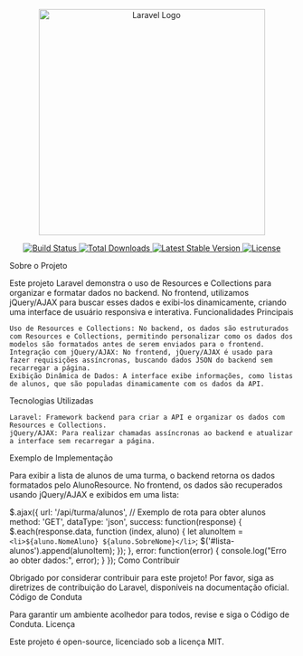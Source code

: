 <p align="center"> <a href="https://laravel.com" target="_blank"> <img src="https://raw.githubusercontent.com/laravel/art/master/logo-lockup/5%20SVG/2%20CMYK/1%20Full%20Color/laravel-logolockup-cmyk-red.svg" width="400" alt="Laravel Logo"> </a> </p> <p align="center"> <a href="https://github.com/laravel/framework/actions"> <img src="https://github.com/laravel/framework/workflows/tests/badge.svg" alt="Build Status"> </a> <a href="https://packagist.org/packages/laravel/framework"> <img src="https://img.shields.io/packagist/dt/laravel/framework" alt="Total Downloads"> </a> <a href="https://packagist.org/packages/laravel/framework"> <img src="https://img.shields.io/packagist/v/laravel/framework" alt="Latest Stable Version"> </a> <a href="https://packagist.org/packages/laravel/framework"> <img src="https://img.shields.io/packagist/l/laravel/framework" alt="License"> </a> </p>

Sobre o Projeto

Este projeto Laravel demonstra o uso de Resources e Collections para organizar e formatar dados no backend. No frontend, utilizamos jQuery/AJAX para buscar esses dados e exibi-los dinamicamente, criando uma interface de usuário responsiva e interativa.
Funcionalidades Principais

    Uso de Resources e Collections: No backend, os dados são estruturados com Resources e Collections, permitindo personalizar como os dados dos modelos são formatados antes de serem enviados para o frontend.
    Integração com jQuery/AJAX: No frontend, jQuery/AJAX é usado para fazer requisições assíncronas, buscando dados JSON do backend sem recarregar a página.
    Exibição Dinâmica de Dados: A interface exibe informações, como listas de alunos, que são populadas dinamicamente com os dados da API.

Tecnologias Utilizadas

    Laravel: Framework backend para criar a API e organizar os dados com Resources e Collections.
    jQuery/AJAX: Para realizar chamadas assíncronas ao backend e atualizar a interface sem recarregar a página.

Exemplo de Implementação

Para exibir a lista de alunos de uma turma, o backend retorna os dados formatados pelo AlunoResource. No frontend, os dados são recuperados usando jQuery/AJAX e exibidos em uma lista:

$.ajax({
    url: '/api/turma/alunos',  // Exemplo de rota para obter alunos
    method: 'GET',
    dataType: 'json',
    success: function(response) {
        $.each(response.data, function (index, aluno) { 
            let alunoItem = `<li>${aluno.NomeAluno} ${aluno.SobreNome}</li>`;
            $('#lista-alunos').append(alunoItem);
        });
    },
    error: function(error) {
        console.log("Erro ao obter dados:", error);
    }
});
Como Contribuir

Obrigado por considerar contribuir para este projeto! Por favor, siga as diretrizes de contribuição do Laravel, disponíveis na documentação oficial.
Código de Conduta

Para garantir um ambiente acolhedor para todos, revise e siga o Código de Conduta.
Licença

Este projeto é open-source, licenciado sob a licença MIT.

